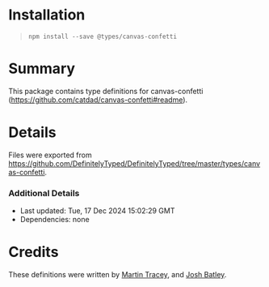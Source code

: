 # Installation
> `npm install --save @types/canvas-confetti`

# Summary
This package contains type definitions for canvas-confetti (https://github.com/catdad/canvas-confetti#readme).

# Details
Files were exported from https://github.com/DefinitelyTyped/DefinitelyTyped/tree/master/types/canvas-confetti.

### Additional Details
 * Last updated: Tue, 17 Dec 2024 15:02:29 GMT
 * Dependencies: none

# Credits
These definitions were written by [Martin Tracey](https://github.com/matracey), and [Josh Batley](https://github.com/joshbatley).
